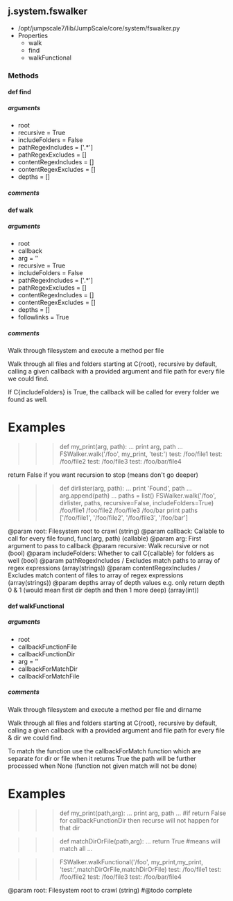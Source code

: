 ## j.system.fswalker

- /opt/jumpscale7/lib/JumpScale/core/system/fswalker.py
- Properties
    - walk
    - find
    - walkFunctional

### Methods

#### def find 
##### arguments

- root
- recursive = True
- includeFolders = False
- pathRegexIncludes = ['.*']
- pathRegexExcludes = []
- contentRegexIncludes = []
- contentRegexExcludes = []
- depths = []

##### comments

#### def walk 
##### arguments

- root
- callback
- arg = ''
- recursive = True
- includeFolders = False
- pathRegexIncludes = ['.*']
- pathRegexExcludes = []
- contentRegexIncludes = []
- contentRegexExcludes = []
- depths = []
- followlinks = True

##### comments

Walk through filesystem and execute a method per file

Walk through all files and folders starting at C\{root\}, recursive by
default, calling a given callback with a provided argument and file
path for every file we could find.

If C\{includeFolders\} is True, the callback will be called for every
folder we found as well.

Examples
========
>>> def my_print(arg, path):
...     print arg, path
...
>>> FSWalker.walk('/foo', my_print, 'test:')
test: /foo/file1
test: /foo/file2
test: /foo/file3
test: /foo/bar/file4

return False if you want recursion to stop (means don't go deeper)

>>> def dirlister(arg, path):
...     print 'Found', path
...     arg.append(path)
...
>>> paths = list()
>>> FSWalker.walk('/foo', dirlister, paths, recursive=False, includeFolders=True)
/foo/file1
/foo/file2
/foo/file3
/foo/bar
>>> print paths
['/foo/file1', '/foo/file2', '/foo/file3', '/foo/bar']

@param root: Filesystem root to crawl (string)
@param callback: Callable to call for every file found, func(arg, path) (callable)
@param arg: First argument to pass to callback
@param recursive: Walk recursive or not (bool)
@param includeFolders: Whether to call C\{callable\} for folders as well (bool)
@param pathRegexIncludes / Excludes  match paths to array of regex expressions (array(strings))
@param contentRegexIncludes / Excludes match content of files to array of regex expressions (array(strings))
@param depths array of depth values e.g. only return depth 0 & 1 (would mean first dir depth and then 1 more deep) (array(int))

#### def walkFunctional 
##### arguments

- root
- callbackFunctionFile
- callbackFunctionDir
- arg = ''
- callbackForMatchDir
- callbackForMatchFile

##### comments

Walk through filesystem and execute a method per file and dirname

Walk through all files and folders starting at C\{root\}, recursive by
default, calling a given callback with a provided argument and file
path for every file & dir we could find.

To match the function use the callbackForMatch function which are separate for dir or file
when it returns True the path will be further processed
when None (function not given match will not be done)

Examples
========
>>> def my_print(path,arg):
...     print arg, path
...
#if return False for callbackFunctionDir then recurse will not happen for that dir

>>> def matchDirOrFile(path,arg):
...     return True #means will match all
...

>>> FSWalker.walkFunctional('/foo', my_print,my_print, 'test:',matchDirOrFile,matchDirOrFile)
test: /foo/file1
test: /foo/file2
test: /foo/file3
test: /foo/bar/file4

@param root: Filesystem root to crawl (string)
#@todo complete

